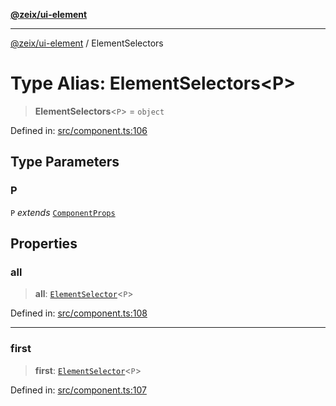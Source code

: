 [**@zeix/ui-element**](../README.md)

***

[@zeix/ui-element](../globals.md) / ElementSelectors

# Type Alias: ElementSelectors\<P\>

> **ElementSelectors**\<`P`\> = `object`

Defined in: [src/component.ts:106](https://github.com/zeixcom/ui-element/blob/0e9cacf03a8f95418720628d5174fbb006152743/src/component.ts#L106)

## Type Parameters

### P

`P` *extends* [`ComponentProps`](ComponentProps.md)

## Properties

### all

> **all**: [`ElementSelector`](ElementSelector.md)\<`P`\>

Defined in: [src/component.ts:108](https://github.com/zeixcom/ui-element/blob/0e9cacf03a8f95418720628d5174fbb006152743/src/component.ts#L108)

***

### first

> **first**: [`ElementSelector`](ElementSelector.md)\<`P`\>

Defined in: [src/component.ts:107](https://github.com/zeixcom/ui-element/blob/0e9cacf03a8f95418720628d5174fbb006152743/src/component.ts#L107)
